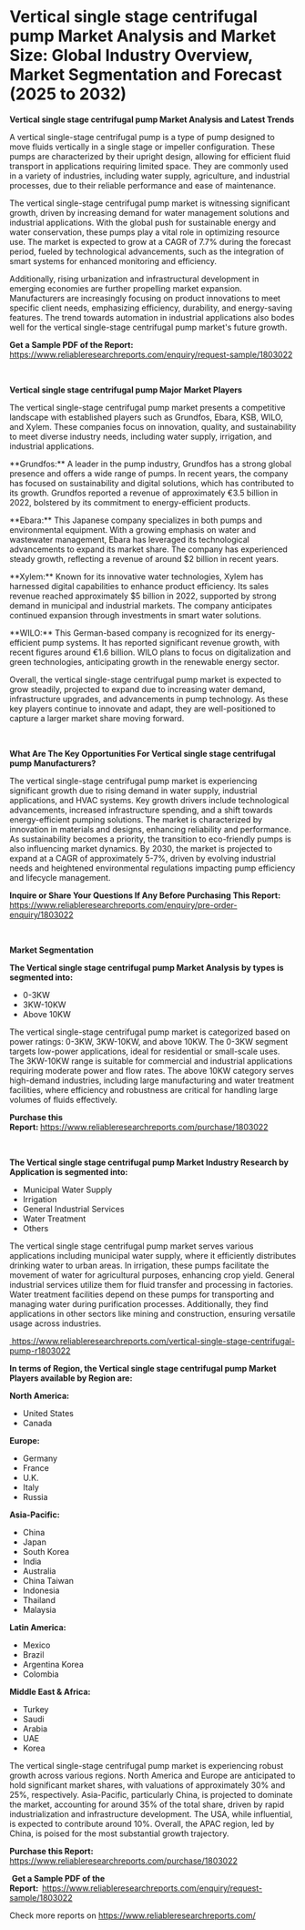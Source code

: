<p><h1>Vertical single stage centrifugal pump Market Analysis and Market Size: Global Industry Overview, Market Segmentation and Forecast (2025 to 2032)</h1></p><p><strong>Vertical single stage centrifugal pump Market Analysis and Latest Trends</strong></p>
<p><p>A vertical single-stage centrifugal pump is a type of pump designed to move fluids vertically in a single stage or impeller configuration. These pumps are characterized by their upright design, allowing for efficient fluid transport in applications requiring limited space. They are commonly used in a variety of industries, including water supply, agriculture, and industrial processes, due to their reliable performance and ease of maintenance.</p><p>The vertical single-stage centrifugal pump market is witnessing significant growth, driven by increasing demand for water management solutions and industrial applications. With the global push for sustainable energy and water conservation, these pumps play a vital role in optimizing resource use. The market is expected to grow at a CAGR of 7.7% during the forecast period, fueled by technological advancements, such as the integration of smart systems for enhanced monitoring and efficiency.</p><p>Additionally, rising urbanization and infrastructural development in emerging economies are further propelling market expansion. Manufacturers are increasingly focusing on product innovations to meet specific client needs, emphasizing efficiency, durability, and energy-saving features. The trend towards automation in industrial applications also bodes well for the vertical single-stage centrifugal pump market's future growth.</p></p>
<p><strong>Get a Sample PDF of the Report:&nbsp;</strong> <a href="https://www.reliableresearchreports.com/enquiry/request-sample/1803022?utm_campaign=2102&utm_medium=2&utm_source=Github&utm_content=ia&utm_term=19022025&utm_id=vertical-single-stage-centrifugal-pump">https://www.reliableresearchreports.com/enquiry/request-sample/1803022</a></p>
<p>&nbsp;</p>
<p><strong>Vertical single stage centrifugal pump Major Market Players</strong></p>
<p><p>The vertical single-stage centrifugal pump market presents a competitive landscape with established players such as Grundfos, Ebara, KSB, WILO, and Xylem. These companies focus on innovation, quality, and sustainability to meet diverse industry needs, including water supply, irrigation, and industrial applications. </p><p>**Grundfos:** A leader in the pump industry, Grundfos has a strong global presence and offers a wide range of pumps. In recent years, the company has focused on sustainability and digital solutions, which has contributed to its growth. Grundfos reported a revenue of approximately €3.5 billion in 2022, bolstered by its commitment to energy-efficient products.</p><p>**Ebara:** This Japanese company specializes in both pumps and environmental equipment. With a growing emphasis on water and wastewater management, Ebara has leveraged its technological advancements to expand its market share. The company has experienced steady growth, reflecting a revenue of around $2 billion in recent years.</p><p>**Xylem:** Known for its innovative water technologies, Xylem has harnessed digital capabilities to enhance product efficiency. Its sales revenue reached approximately $5 billion in 2022, supported by strong demand in municipal and industrial markets. The company anticipates continued expansion through investments in smart water solutions.</p><p>**WILO:** This German-based company is recognized for its energy-efficient pump systems. It has reported significant revenue growth, with recent figures around €1.6 billion. WILO plans to focus on digitalization and green technologies, anticipating growth in the renewable energy sector.</p><p>Overall, the vertical single-stage centrifugal pump market is expected to grow steadily, projected to expand due to increasing water demand, infrastructure upgrades, and advancements in pump technology. As these key players continue to innovate and adapt, they are well-positioned to capture a larger market share moving forward.</p></p>
<p>&nbsp;</p>
<p><strong>What Are The Key Opportunities For Vertical single stage centrifugal pump Manufacturers?</strong></p>
<p><p>The vertical single-stage centrifugal pump market is experiencing significant growth due to rising demand in water supply, industrial applications, and HVAC systems. Key growth drivers include technological advancements, increased infrastructure spending, and a shift towards energy-efficient pumping solutions. The market is characterized by innovation in materials and designs, enhancing reliability and performance. As sustainability becomes a priority, the transition to eco-friendly pumps is also influencing market dynamics. By 2030, the market is projected to expand at a CAGR of approximately 5-7%, driven by evolving industrial needs and heightened environmental regulations impacting pump efficiency and lifecycle management.</p></p>
<p><strong>Inquire or Share Your Questions If Any Before Purchasing This Report:</strong> <a href="https://www.reliableresearchreports.com/enquiry/pre-order-enquiry/1803022?utm_campaign=2102&utm_medium=2&utm_source=Github&utm_content=ia&utm_term=19022025&utm_id=vertical-single-stage-centrifugal-pump">https://www.reliableresearchreports.com/enquiry/pre-order-enquiry/1803022</a></p>
<p>&nbsp;</p>
<p><strong>Market Segmentation</strong></p>
<p><strong>The Vertical single stage centrifugal pump Market Analysis by types is segmented into:</strong></p>
<p><ul><li>0-3KW</li><li>3KW-10KW</li><li>Above 10KW</li></ul></p>
<p><p>The vertical single-stage centrifugal pump market is categorized based on power ratings: 0-3KW, 3KW-10KW, and above 10KW. The 0-3KW segment targets low-power applications, ideal for residential or small-scale uses. The 3KW-10KW range is suitable for commercial and industrial applications requiring moderate power and flow rates. The above 10KW category serves high-demand industries, including large manufacturing and water treatment facilities, where efficiency and robustness are critical for handling large volumes of fluids effectively.</p></p>
<p><strong>Purchase this Report:&nbsp;</strong><a href="https://www.reliableresearchreports.com/purchase/1803022?utm_campaign=2102&utm_medium=2&utm_source=Github&utm_content=ia&utm_term=19022025&utm_id=vertical-single-stage-centrifugal-pump">https://www.reliableresearchreports.com/purchase/1803022</a></p>
<p>&nbsp;</p>
<p><strong>The Vertical single stage centrifugal pump Market Industry Research by Application is segmented into:</strong></p>
<p><ul><li>Municipal Water Supply</li><li>Irrigation</li><li>General Industrial Services</li><li>Water Treatment</li><li>Others</li></ul></p>
<p><p>The vertical single stage centrifugal pump market serves various applications including municipal water supply, where it efficiently distributes drinking water to urban areas. In irrigation, these pumps facilitate the movement of water for agricultural purposes, enhancing crop yield. General industrial services utilize them for fluid transfer and processing in factories. Water treatment facilities depend on these pumps for transporting and managing water during purification processes. Additionally, they find applications in other sectors like mining and construction, ensuring versatile usage across industries.</p></p>
<p><a href="https://www.reliableresearchreports.com/vertical-single-stage-centrifugal-pump-r1803022?utm_campaign=2102&utm_medium=2&utm_source=Github&utm_content=ia&utm_term=19022025&utm_id=vertical-single-stage-centrifugal-pump">&nbsp;https://www.reliableresearchreports.com/vertical-single-stage-centrifugal-pump-r1803022</a></p>
<p><strong>In terms of Region, the Vertical single stage centrifugal pump Market Players available by Region are:</strong></p>
<p>
    <p> <strong> North America: </strong>
        <ul>
            <li>United States</li>
            <li>Canada</li>
        </ul>
        </p> 
    <p> <strong> Europe: </strong>
        <ul>
            <li>Germany</li>
            <li>France</li>
            <li>U.K.</li>
            <li>Italy</li>
            <li>Russia</li>
        </ul>
        </p> 
    <p> <strong> Asia-Pacific: </strong>
        <ul>
            <li>China</li>
            <li>Japan</li>
            <li>South Korea</li>
            <li>India</li>
            <li>Australia</li>
            <li>China Taiwan</li>
            <li>Indonesia</li>
            <li>Thailand</li>
            <li>Malaysia</li>
        </ul>
        </p> 
    <p> <strong> Latin America: </strong>
        <ul>
            <li>Mexico</li>
            <li>Brazil</li>
            <li>Argentina Korea</li>
            <li>Colombia</li>
        </ul>
        </p> 
    <p> <strong> Middle East & Africa: </strong>
        <ul>
            <li>Turkey</li>
            <li>Saudi</li>
            <li>Arabia</li>
            <li>UAE</li>
            <li>Korea</li>
        </ul>
    </p>
    </p>
<p><p>The vertical single-stage centrifugal pump market is experiencing robust growth across various regions. North America and Europe are anticipated to hold significant market shares, with valuations of approximately 30% and 25%, respectively. Asia-Pacific, particularly China, is projected to dominate the market, accounting for around 35% of the total share, driven by rapid industrialization and infrastructure development. The USA, while influential, is expected to contribute around 10%. Overall, the APAC region, led by China, is poised for the most substantial growth trajectory.</p></p>
<p><strong>Purchase this Report: </strong><a href="https://www.reliableresearchreports.com/purchase/1803022?utm_campaign=2102&utm_medium=2&utm_source=Github&utm_content=ia&utm_term=19022025&utm_id=vertical-single-stage-centrifugal-pump">https://www.reliableresearchreports.com/purchase/1803022</a></p>
<p>&nbsp;<strong>Get a Sample PDF of the Report:&nbsp;&nbsp;</strong><a href="https://www.reliableresearchreports.com/enquiry/request-sample/1803022?utm_campaign=2102&utm_medium=2&utm_source=Github&utm_content=ia&utm_term=19022025&utm_id=vertical-single-stage-centrifugal-pump">https://www.reliableresearchreports.com/enquiry/request-sample/1803022</a></p>
<p><strong></strong></p>
<p>Check more reports on <a href="https://www.reliableresearchreports.com/?utm_campaign=2102&utm_medium=2&utm_source=Github&utm_content=ia&utm_term=19022025&utm_id=vertical-single-stage-centrifugal-pump">https://www.reliableresearchreports.com/</a></p>
